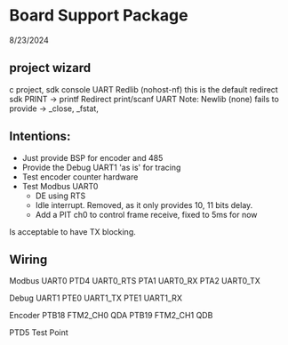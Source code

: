 # Board Support Package
8/23/2024
## project wizard
c  project, sdk console UART
Redlib (nohost-nf) this is the default
redirect sdk PRINT -> printf
Redirect print/scanf UART
Note:  Newlib (none) fails to provide ->  _close, _fstat,

## Intentions:
- Just provide BSP for encoder and 485
-  Provide the Debug UART1  'as is'  for tracing
- Test encoder counter hardware
- Test Modbus UART0 
    - DE using RTS
    - Idle interrupt. Removed, as it only provides 10, 11 bits delay.
    - Add a PIT ch0 to control frame receive, fixed to 5ms for now


Is acceptable to have TX blocking.

## Wiring
Modbus UART0
PTD4	UART0_RTS
PTA1	UART0_RX
PTA2	UART0_TX

Debug UART1
PTE0    UART1_TX
PTE1    UART1_RX

Encoder
PTB18   FTM2_CH0    QDA
PTB19   FTM2_CH1    QDB

PTD5    Test Point

